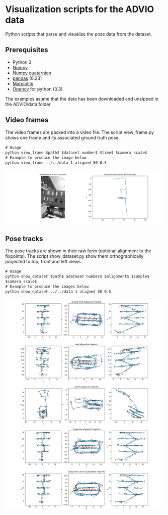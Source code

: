 # Visualization scripts for the ADVIO data

Python scripts that parse and visualize the pose data from the dataset.

## Prerequisites

- Python 3
- [Numpy](http://www.numpy.org/)
- [Numpy quaternion](https://pypi.org/project/numpy-quaternion/)
- [pandas](https://pandas.pydata.org/) (0.23)
- [Matplotlib](https://matplotlib.org/)
- [Opencv](https://pypi.org/project/opencv-python/) for python (3.3)

The examples asume that the data has been downloaded and unzipped in the ADVIO/data folder

## Video frames

The video frames are packed into a video file. The script view_frame.py shows one frame and its associated ground truth pose.

```
# Usage
python view_frame $path$ $dataset number$ $time$ $camera scale$
# Example to produce the image below
python view_frame ../../data 1 aligned 50 0.5
```

![pose](https://github.com/AaltoVision/ADVIO/blob/master/scripts/visualization/example-frame.png)

## Pose tracks

The pose tracks are shown in their raw form (optional alignment to the fixpoints). The script show_dataset.py show them orthographically projected to top, front and left views.
```
# Usage
python show_dataset $path$ $dataset number$ $alignment$ $sample$ $camera scale$
# Example to produce the images below
python show_dataset ../../data 1 aligned 50 0.5
```

![pose](https://github.com/AaltoVision/ADVIO/blob/master/scripts/visualization/example.png)
